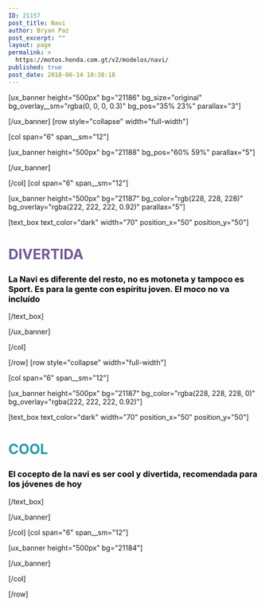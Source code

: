 ```yaml
---
ID: 21157
post_title: Navi
author: Bryan Paz
post_excerpt: ""
layout: page
permalink: >
  https://motos.honda.com.gt/v2/modelos/navi/
published: true
post_date: 2018-06-14 10:38:18
---
```

[ux_banner height="500px" bg="21186" bg_size="original" bg_overlay__sm="rgba(0, 0, 0, 0.3)" bg_pos="35% 23%" parallax="3"]


[/ux_banner]
[row style="collapse" width="full-width"]

[col span="6" span__sm="12"]

[ux_banner height="500px" bg="21188" bg_pos="60% 59%" parallax="5"]


[/ux_banner]

[/col]
[col span="6" span__sm="12"]

[ux_banner height="500px" bg="21187" bg_color="rgb(228, 228, 228)" bg_overlay="rgba(222, 222, 222, 0.92)" parallax="5"]

[text_box text_color="dark" width="70" position_x="50" position_y="50"]

<h1 style="color:#735799;">DIVERTIDA</h1>
<h3 style="color:black;">La Navi es diferente del resto, no es motoneta y tampoco es Sport. Es para la gente con espíritu joven. El moco no va incluído</h3>

[/text_box]

[/ux_banner]

[/col]

[/row]
[row style="collapse" width="full-width"]

[col span="6" span__sm="12"]

[ux_banner height="500px" bg="21187" bg_color="rgba(228, 228, 228, 0)" bg_overlay="rgba(222, 222, 222, 0.92)"]

[text_box text_color="dark" width="70" position_x="50" position_y="50"]

<h1 style="color:#2A99A9;">COOL</h1>
<h3 style="color:black;">El cocepto de la navi es ser cool y divertida, recomendada para los jóvenes de hoy</h3>

[/text_box]

[/ux_banner]

[/col]
[col span="6" span__sm="12"]

[ux_banner height="500px" bg="21184"]


[/ux_banner]

[/col]

[/row]